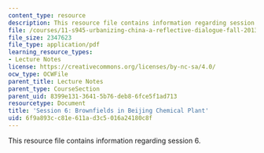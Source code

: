 ```yaml
---
content_type: resource
description: This resource file contains information regarding session 6.
file: /courses/11-s945-urbanizing-china-a-reflective-dialogue-fall-2013/6f9a893cc81e611ad3c5016a24180c8f_MIT11_S945F13_Session6.pdf
file_size: 2347623
file_type: application/pdf
learning_resource_types:
- Lecture Notes
license: https://creativecommons.org/licenses/by-nc-sa/4.0/
ocw_type: OCWFile
parent_title: Lecture Notes
parent_type: CourseSection
parent_uid: 8399e131-3641-5b76-deb8-6fce5f1ad713
resourcetype: Document
title: 'Session 6: Brownfields in Beijing Chemical Plant'
uid: 6f9a893c-c81e-611a-d3c5-016a24180c8f
---
```

This resource file contains information regarding session 6.